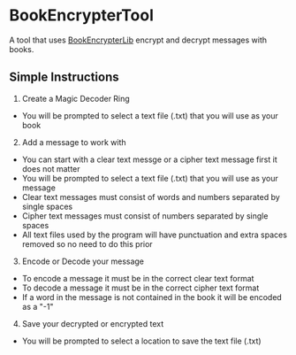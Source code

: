 # BookEncrypterTool
A tool that uses [BookEncrypterLib](http://github.com/drewtchrist/bookencrypterlib) encrypt and decrypt messages with books.


## Simple Instructions
1. Create a Magic Decoder Ring
  * You will be prompted to select a text file (.txt) that you will use as your book
2. Add a message to work with
  * You can start with a clear text messge or a cipher text message first it does not matter
  * You will be prompted to select a text file (.txt) that you will use as your message
  * Clear text messages must consist of words and numbers separated by single spaces
  * Cipher text messages must consist of numbers separated by single spaces
  * All text files used by the program will have punctuation and extra spaces removed so no need to do this prior
3. Encode or Decode your message
  * To encode a message it must be in the correct clear text format
  * To decode a message it must be in the correct cipher text format
  * If a word in the message is not contained in the book it will be encoded as a "-1"
4. Save your decrypted or encrypted text
  * You will be prompted to select a location to save the text file (.txt)
